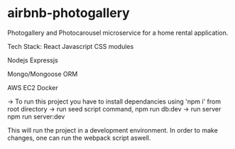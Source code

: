 # airbnb-photogallery
Photogallery and Photocarousel microservice for a home rental application.

Tech Stack:
React
Javascript
CSS modules

Nodejs
Expressjs

Mongo/Mongoose ORM

AWS EC2
Docker

-> To run this project you have to install dependancies using 'npm i' from root directory
-> run seed script command, npm run db:dev
-> run server npm run server:dev

This will run the project in a development environment. In order to make changes, one can run the webpack script aswell.
